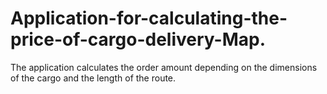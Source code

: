 # Application-for-calculating-the-price-of-cargo-delivery-Map.

The application calculates the order amount depending on the dimensions of the cargo and the length of the route.
